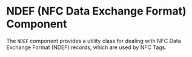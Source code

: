 # NDEF (NFC Data Exchange Format) Component

The `NDEF` component provides a utility class for dealing with NFC Data Exchange
Format (NDEF) records, which are used by NFC Tags.

